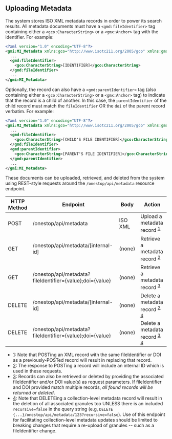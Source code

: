 ## Uploading Metadata
The system stores ISO XML metadata records in order to power its search results.
All metadata documents must have a `<gmd:fileIdentifier>` tag containing either a
`<gco:CharacterString>` or a `<gmx:Anchor>` tag with the identifier. For example:

```xml
<?xml version="1.0" encoding="UTF-8"?>
<gmi:MI_Metadata xmlns:gco="http://www.isotc211.org/2005/gco" xmlns:gmd="http://www.isotc211.org/2005/gmd" xmlns:gmi="http://www.isotc211.org/2005/gmi">
  ...
  <gmd:fileIdentifier>
    <gco:CharacterString>[IDENTIFIER]</gco:CharacterString>
  </gmd:fileIdentifier>
  ... 
</gmi:MI_Metadata>  
```

Optionally, the record can also have a `<gmd:parentIdentifier>` tag (also containing
either a `<gco:CharacterString>` or a `<gmx:Anchor>` tag) to indicate that the record is
a child of another. In this case, the `parentIdentifier` of the child record must match
the `fileIdentifier` OR the `doi` of the parent record verbatim. For example:

```xml
<?xml version="1.0" encoding="UTF-8"?>
<gmi:MI_Metadata xmlns:gco="http://www.isotc211.org/2005/gco" xmlns:gmd="http://www.isotc211.org/2005/gmd" xmlns:gmi="http://www.isotc211.org/2005/gmi">
  ...
  <gmd:fileIdentifier>
    <gco:CharacterString>[CHILD'S FILE IDENTIFIER]</gco:CharacterString>
  </gmd:fileIdentifier>
  <gmd:parentIdentifier>
    <gco:CharacterString>[PARENT'S FILE IDENTIFIER]</gco:CharacterString>
  </gmd:parentIdentifier>
  ... 
</gmi:MI_Metadata>  
```

These documents can be uploaded, retrieved, and deleted from the system using REST-style
requests around the `/onestop/api/metadata` resource endpoint.

HTTP Method | Endpoint                                  | Body      | Action
------------|-------------------------------------------|-----------|--------------------------
POST        | /onestop/api/metadata                     | ISO XML   | Upload a metadata record <sup>[1](#postfootnote)</sup>
GET         | /onestop/api/metadata/[internal-id]       | (none)    | Retrieve a metadata record <sup>[2](#idfootnote)</sup>
GET         | /onestop/api/metadata?fileIdentifier={value};doi={value}   | (none)   | Retrieve a metadata record <sup>[3](#paramfootnote)</sup>
DELETE      | /onestop/api/metadata/[internal-id]       | (none)    | Delete a metadata record <sup>[2](#idfootnote)</sup><sup>,</sup> <sup>[4](#delfootnote)</sup>
DELETE      | /onestop/api/metadata?fileIdentifier={value};doi={value}      | (none)    | Delete a metadata record <sup>[3](#paramfootnote)</sup><sup>,</sup> <sup>[4](#delfootnote)</sup>

- <a href="postfootnote">1</a>: Note that POSTing an XML record with the same fileIdentifier or DOI as a previously-POSTed record will result in replacing that record.
- <a href="idfootnote">2</a>: The response to POSTing a record will include an internal ID which is used in these requests.
- <a href="paramfootnote">3</a>: Records can also be retrieved or deleted by providing the associated fileIdentifier and/or DOI value(s) as request parameters. If fileIdentifier and DOI provided match multiple records, *all found records will be returned or deleted*.
- <a href="delfootnote">4</a>: Note that DELETEing a collection-level metadata record will result in the deletion of all associated granules too UNLESS there is an included `recursive=false` in the query string (e.g, `DELETE {...}/onestop/api/metadata/123?recursive=false`). Use of this endpoint for facilitating collection-level metadata updates should be limited to breaking changes that require a re-upload of granules -- such as a fileIdentifier change.